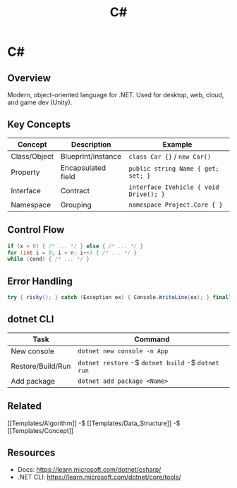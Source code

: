 ﻿---
title: "C#"
type: language
tags: [cs, language, csharp]
cssclass: cs-note
---

# C#

## Overview
Modern, object-oriented language for .NET. Used for desktop, web, cloud, and game dev (Unity).

## Key Concepts
| Concept | Description | Example |
|---------|-------------|---------|
| Class/Object | Blueprint/instance | `class Car {}` / `new Car()` |
| Property | Encapsulated field | `public string Name { get; set; }` |
| Interface | Contract | `interface IVehicle { void Drive(); }` |
| Namespace | Grouping | `namespace Project.Core { }` |

## Control Flow
```csharp
if (x > 0) { /* ... */ } else { /* ... */ }
for (int i = 0; i < n; i++) { /* ... */ }
while (cond) { /* ... */ }
```

## Error Handling
```csharp
try { risky(); } catch (Exception ex) { Console.WriteLine(ex); } finally { cleanup(); }
```

## dotnet CLI
| Task | Command |
|------|---------|
| New console | `dotnet new console -n App` |
| Restore/Build/Run | `dotnet restore` -$ `dotnet build` -$ `dotnet run` |
| Add package | `dotnet add package <Name>` |

## Related
[[Templates/Algorithm]] -$ [[Templates/Data_Structure]] -$ [[Templates/Concept]]

## Resources
- Docs: https://learn.microsoft.com/dotnet/csharp/
- .NET CLI: https://learn.microsoft.com/dotnet/core/tools/



